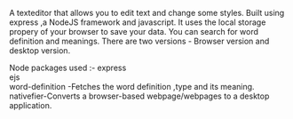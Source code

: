 A texteditor that allows you to edit text and change some styles.
Built using express ,a NodeJS framework and javascript.
It uses the local storage propery of your browser to save your data.
You can search for word definition and meanings.
There are two versions - Browser version and desktop version.



Node packages used :-
 express	
 ejs	
 word-definition -Fetches the word definition ,type and its meaning.	
 nativefier-Converts a browser-based webpage/webpages to a desktop application.	
